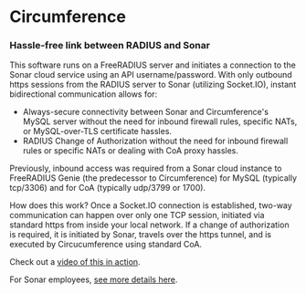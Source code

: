 # Circumference

### Hassle-free link between RADIUS and Sonar

This software runs on a FreeRADIUS server and initiates a connection to the Sonar cloud service using an API username/password. With only outbound https sessions from the RADIUS server to Sonar (utilizing Socket.IO), instant bidirectional communication allows for:

   - Always-secure connectivity between Sonar and Circumference's MySQL server without the need for inbound firewall rules, specific NATs, or MySQL-over-TLS certificate hassles.
   - RADIUS Change of Authorization without the need for inbound firewall rules or specific NATs or dealing with CoA proxy hassles.

Previously, inbound access was required from a Sonar cloud instance to FreeRADIUS Genie (the predecessor to Circumference) for MySQL (typically tcp/3306) and for CoA (typically udp/3799 or 1700).

How does this work? Once a Socket.IO connection is established, two-way communication can happen over only one TCP session, initiated via standard https from inside your local network. If a change of authorization is required, it is initiated by Sonar, travels over the https tunnel, and is executed by Circucumference using standard CoA.

Check out a [video of this in action](https://jemnetworks.com/Circumference.mp4).

For Sonar employees, [see more details here](https://docs.google.com/document/d/15uS14CEOntbdFZM_Vk_Vc9a0t9tKRj31gcwP6Zs0th8/edit?usp=sharing).